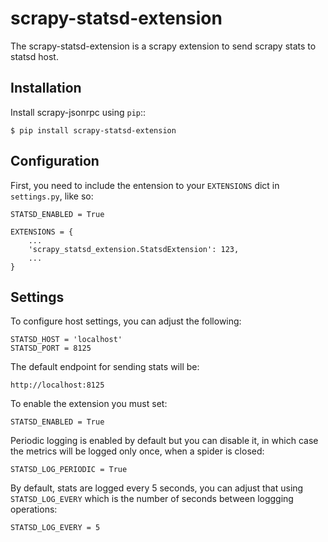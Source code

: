 
# scrapy-statsd-extension
The scrapy-statsd-extension is a scrapy extension to send scrapy stats to statsd host.


## Installation
Install scrapy-jsonrpc using ``pip``::

    $ pip install scrapy-statsd-extension


## Configuration
First, you need to include the entension to your ``EXTENSIONS`` dict in
``settings.py``, like so:

    STATSD_ENABLED = True

    EXTENSIONS = {
        ...
        'scrapy_statsd_extension.StatsdExtension': 123,
        ...
    }


## Settings
To configure host settings, you can adjust the following:

    STATSD_HOST = 'localhost'
    STATSD_PORT = 8125

The default endpoint for sending stats will be:

    http://localhost:8125

To enable the extension you must set:

    STATSD_ENABLED = True

Periodic logging is enabled by default but you can disable it, in which case
the metrics will be logged only once, when a spider is closed:

    STATSD_LOG_PERIODIC = True

By default, stats are logged every 5 seconds, you can adjust that using
``STATSD_LOG_EVERY`` which is the number of seconds between loggging operations:

    STATSD_LOG_EVERY = 5
